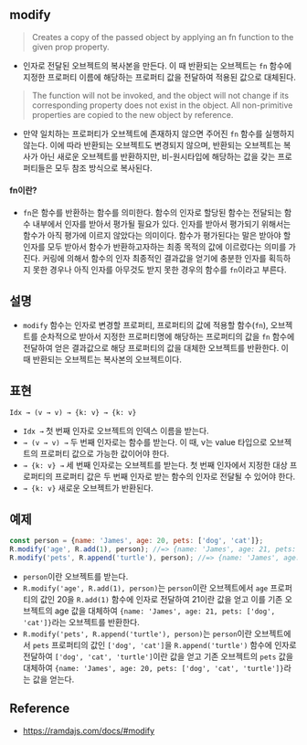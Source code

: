 ## modify
> Creates a copy of the passed object by applying an fn function to the given prop property.
- 인자로 전달된 오브젝트의 복사본을 만든다. 이 때 반환되는 오브젝트는 `fn` 함수에 지정한 프로퍼티 이름에 해당하는 프로퍼티 값을 전달하여 적용된 값으로 대체된다.
> The function will not be invoked, and the object will not change if its corresponding property does not exist in the object. All non-primitive properties are copied to the new object by reference.
- 만약 일치하는 프로퍼티가 오브젝트에 존재하지 않으면 주어진 `fn` 함수를 실행하지 않는다. 이에 따라 반환되는 오브젝트도 변경되지 않으며, 반환되는 오브젝트는 복사가 아닌 새로운 오브젝트를 반환하지만, 비-원시타입에 해당하는 값을 갖는 프로퍼티들은 모두 참조 방식으로 복사된다.

#### fn이란?
- `fn`은 함수를 반환하는 함수를 의미한다. 함수의 인자로 할당된 함수는 전달되는 함수 내부에서 인자를 받아서 평가될 필요가 있다. 인자를 받아서 평가되기 위해서는 함수가 아직 평가에 이르지 않았다는 의미이다. 함수가 평가된다는 말은 받아야 할 인자를 모두 받아서 함수가 반환하고자하는 최종 목적의 값에 이르렀다는 의미를 가진다. 커링에 의해서 함수의 인자 최종적인 결과값을 얻기에 충분한 인자를 획득하지 못한 경우나 아직 인자를 아무것도 받지 못한 경우의 함수를 `fn`이라고 부른다.

## 설명
- `modify` 함수는 인자로 변경할 프로퍼티, 프로퍼티의 값에 적용할 함수(`fn`), 오브젝트를 순차적으로 받아서 지정한 프로퍼티명에 해당하는 프로퍼티의 값을 `fn` 함수에 전달하여 얻은 결과값으로 해당 프로퍼티의 값을 대체한 오브젝트를 반환한다. 이 때 반환되는 오브젝트는 복사본의 오브젝트이다.

## 표현
```
Idx → (v → v) → {k: v} → {k: v}
```
- `Idx →` 첫 번째 인자로 오브젝트의 인덱스 이름을 받는다.
- `→ (v → v) →` 두 번째 인자로는 함수를 받는다. 이 때, v는 value 타입으로 오브젝트의 프로퍼티 값으로 가능한 값이어야 한다.
- `→ {k: v} →` 세 번째 인자로는 오브젝트를 받는다. 첫 번째 인자에서 지정한 대상 프로퍼티의 프로퍼티 값은 두 번째 인자로 받는 함수의 인자로 전달될 수 있어야 한다.
- `→ {k: v}` 새로운 오브젝트가 반환된다.

## 예제
```js
const person = {name: 'James', age: 20, pets: ['dog', 'cat']};
R.modify('age', R.add(1), person); //=> {name: 'James', age: 21, pets: ['dog', 'cat']}
R.modify('pets', R.append('turtle'), person); //=> {name: 'James', age: 20, pets: ['dog', 'cat', 'turtle']}
```
- `person`이란 오브젝트를 받는다.
- `R.modify('age', R.add(1), person)`는 `person`이란 오브젝트에서 `age` 프로퍼티의 값인 20을 `R.add(1)` 함수에 인자로 전달하여 21이란 값을 얻고 이를 기존 오브젝트의 age 값을 대체하여 `{name: 'James', age: 21, pets: ['dog', 'cat']}`라는 오브젝트를 반환한다.
- `R.modify('pets', R.append('turtle'), person)`는 `person`이란 오브젝트에서 `pets` 프로퍼티의 값인 `['dog', 'cat']`을 `R.append('turtle')` 함수에 인자로 전달하여 `['dog', 'cat', 'turtle']`이란 값을 얻고 기존 오브젝트의 `pets` 값을 대체하여 `{name: 'James', age: 20, pets: ['dog', 'cat', 'turtle']}`라는 값을 얻는다.

## Reference
- https://ramdajs.com/docs/#modify

